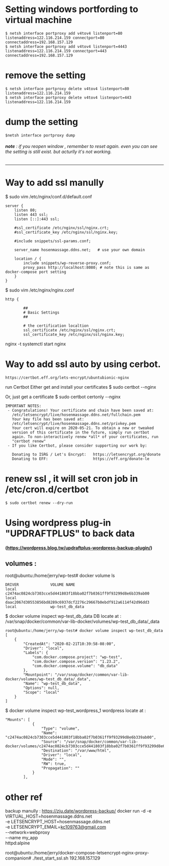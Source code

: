 # Setting windows portfording to virtual machine  
	$ netsh interface portproxy add v4tov4 listenport=80 listenaddress=122.116.214.159 connectport=80 connectaddress=192.168.157.129
	$ netsh interface portproxy add v4tov4 listenport=4443 listenaddress=122.116.214.159 connectport=443 connectaddress=192.168.157.129
# remove the setting 
	$ netsh interface portproxy delete v4tov4 listenport=80 listenaddress=122.116.214.159
	$ netsh interface portproxy delete v4tov4 listenport=443 listenaddress=122.116.214.159
# dump the setting
	$netsh interface portproxy dump
######  **note** : if you reopen window , remember to reset again. even you can see the setting is still exist. but acturlly it's not working. 

---------------------

# Way to add ssl manully
$ sudo vim /etc/nginx/conf.d/default.conf

	server {
		listen 80;
		listen 443 ssl;
		listen [::]:443 ssl;

		#ssl_certificate /etc/nginx/ssl/nginx.crt;
		#ssl_certificate_key /etc/nginx/ssl/nginx.key;

		#include snippets/ssl-params.conf;

		server_name hosenmassage.ddns.net;   # use your own domain

		location / {
			include snippets/wp-reverse-proxy.conf;
			proxy_pass http://localhost:8080; # note this is same as docker-compose port setting 
		}
	}

$ sudo vim /etc/nginx/nginx.conf

    http {

			##
			# Basic Settings
			##

			# the certification localtion
			ssl_certificate /etc/nginx/ssl/nginx.crt;
			ssl_certificate_key /etc/nginx/ssl/nginx.key;

nginx -t 
	systemctl start nginx

# Way to add ssl auto by using cerbot. 
	https://certbot.eff.org/lets-encrypt/ubuntubionic-nginx

run Certbot Either get and install your certificates
$ sudo certbot --nginx

Or, just get a certificate
$ sudo certbot certonly --nginx


	IMPORTANT NOTES:
	 - Congratulations! Your certificate and chain have been saved at:
	   /etc/letsencrypt/live/hosenmassage.ddns.net/fullchain.pem
	   Your key file has been saved at:
	   /etc/letsencrypt/live/hosenmassage.ddns.net/privkey.pem
	   Your cert will expire on 2020-05-21. To obtain a new or tweaked
	   version of this certificate in the future, simply run certbot
	   again. To non-interactively renew *all* of your certificates, run
	   "certbot renew"
	 - If you like Certbot, please consider supporting our work by:

	   Donating to ISRG / Let's Encrypt:   https://letsencrypt.org/donate
	   Donating to EFF:                    https://eff.org/donate-le

	   
# renew ssl ,  it will set cron job in   /etc/cron.d/certbot
	$ sudo certbot renew --dry-run

# Using wordpress plug-in "UPDRAFTPLUS" to back data  
#### (https://wordpress.blog.tw/updraftplus-wordpress-backup-plugin/)

volumes : 
-------------------------------
root@ubuntu:/home/jerry/wp-test# docker volume ls

    DRIVER              VOLUME NAME
    local               c2474ac0824cb7303cce5d441803f18bba02f7b0361ff9f93299d8e6b339ab00
    local               daac2067d30553856bd8289c6937dcf2276c29667b0ebdf912a6114f42d96dd3
    local               wp-test_db_data

$ docker volume inspect wp-test_db_data
DB locate at :  /var/snap/docker/common/var-lib-docker/volumes/wp-test_db_data/_data

    root@ubuntu:/home/jerry/wp-test# docker volume inspect wp-test_db_data
    [
        {
            "CreatedAt": "2020-02-21T10:39:58-08:00",
            "Driver": "local",
            "Labels": {
                "com.docker.compose.project": "wp-test",
                "com.docker.compose.version": "1.23.2",
                "com.docker.compose.volume": "db_data"
            },
            "Mountpoint": "/var/snap/docker/common/var-lib-docker/volumes/wp-test_db_data/_data",
            "Name": "wp-test_db_data",
            "Options": null,
            "Scope": "local"
        }
    ]

$ docker volume inspect wp-test_wordpress_1
wordpress  locate at : 

    "Mounts": [
                {
                    "Type": "volume",
                    "Name": "c2474ac0824cb7303cce5d441803f18bba02f7b0361ff9f93299d8e6b339ab00",
                    "Source": "/var/snap/docker/common/var-lib-docker/volumes/c2474ac0824cb7303cce5d441803f18bba02f7b0361ff9f93299d8e6b339ab00/_data",
                    "Destination": "/var/www/html",
                    "Driver": "local",
                    "Mode": "",
                    "RW": true,
                    "Propagation": ""
                }
            ],
            
# other ref 
backup manully : https://zju.date/wordpress-backup/
docker run -d -e VIRTUAL_HOST=hosenmassage.ddns.net \
              -e LETSENCRYPT_HOST=hosenmassage.ddns.net \
              -e LETSENCRYPT_EMAIL=kc109763@gmail.com \
              --network=webproxy \
              --name my_app \
              httpd:alpine

root@ubuntu:/home/jerry/docker-compose-letsencrypt-nginx-proxy-companion# ./test_start_ssl.sh 192.168.157.129

